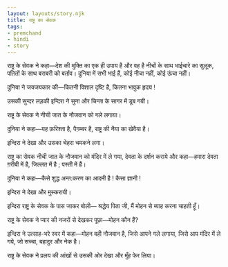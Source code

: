 ```yaml
---  
layout: layouts/story.njk  
title: राष्ट्र का सेवक  
tags:  
- premchand  
- hindi  
- story  
---  
```

    
राष्ट्र के सेवक ने कहा—देश की मुक्ति का एक ही उपाय है और वह है नीचों के साथ भाईचारे का सुलूक, पतितों के साथ बराबरी को बर्ताव। दुनिया में सभी भाई हैं, कोई नीचा नहीं, कोई ऊंचा नहीं।  

दुनिया ने जयजयकार की—कितनी विशाल दृष्टि है, कितना भावुक हृदय !  

उसकी सुन्दर लड़की इन्दिरा ने सुना और चिन्ता के सागर में डूब गयी।  

राष्ट्र के सेवक ने नीची जात के नौजवान को गले लगाया।  

दुनिया ने कहा—यह फ़रिश्ता है, पैग़म्बर है, राष्ट्र की नैया का खेवैया है।  

इन्दिरा ने देखा और उसका चेहरा चमकने लगा।  

राष्ट्र का सेवक नीची जात के नौजवान को मंदिर में ले गया, देवता के दर्शन कराये और कहा—हमारा देवता ग़रीबी में है, जिल्लत में है ; पस्ती में हैं।  

दुनिया ने कहा—कैसे शुद्ध अन्त:करण का आदमी है ! कैसा ज्ञानी !  

इन्दिरा ने देखा और मुस्करायी।  

इन्दिरा राष्ट्र के सेवक के पास जाकर बोली— श्रद्धेय पिता जी, मैं मोहन से ब्याह करना चाहती हूँ।  

राष्ट्र के सेवक ने प्यार की नजरों से देखकर पूछा—मोहन कौन हैं?  

इन्दिरा ने उत्साह-भरे स्वर में कहा—मोहन वही नौजवान है, जिसे आपने गले लगाया, जिसे आप मंदिर में ले गये, जो सच्चा, बहादुर और नेक है।  

राष्ट्र के सेवक ने प्रलय की आंखों से उसकी ओर देखा और मुँह फेर लिया।  


    
